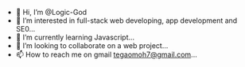 - 👋 Hi, I’m @Logic-God
- 👀 I’m interested in full-stack web developing, app development and SE0...
- 🌱 I’m currently learning Javascript...
- 💞️ I’m looking to collaborate on a web project...
- 📫 How to reach me on gmail tegaomoh7@gmail.com...

<!---
Logic-God/Logic-God is a ✨ special ✨ repository because its `README.md` (this file) appears on your GitHub profile.
You can click the Preview link to take a look at your changes.
--->
